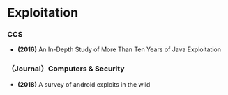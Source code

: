 # Exploitation

### CCS
* **(2016)** An In-Depth Study of More Than Ten Years of Java Exploitation

### （Journal）Computers & Security 
* **(2018)**  A survey of android exploits in the wild
